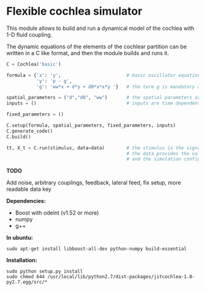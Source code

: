 # Flexible cochlea simulator

This module allows to build and run a dynamical model of the cochlea with 1-D fluid coupling.

The dynamic equations of the elements of the cochlear partition can be written in a C like format, and then the module builds and runs it.

```python
C = Cochlea('basic')

formula = {'x': 'y',       					# basic oscillator equations with fluid pressure (p) and impedance term (g)
           'y': 'p - g',
           'g': 'ww*x + d*y + d0*x*x*y '}   # the term g is mandatory as it is involved for solving the pressure p

spatial_parameters = ("d","d0", "ww")       # the spatial parameters are set from the base to apex
inputs = ()								    # inputs are time dependent signals

fixed_parameters = ()

C.setup(formula, spatial_parameters, fixed_parameters, inputs)
C.generate_code()
C.build()

tt, X_t = C.run(stimulus, data=data)        # the stimulus is the signal that forces the oval window, 
											# the data provides the values of the parameters, the cochlea dimensions, 
											# and the simulation configurations.
```

**TODO**

Add noise, arbitrary couplings, feedback, lateral feed, fix setup, more readable data key

**Dependencies:**

- Boost with odeint (v1.52 or more)
- numpy
- g++

**In ubuntu:**

```
sudo apt-get install libboost-all-dev python-numpy build-essential
```

**Installation:**

```
sudo python setup.py install
sudo chmod 644 /usr/local/lib/python2.7/dist-packages/jitcochlea-1.0-py2.7.egg/src/*
```
